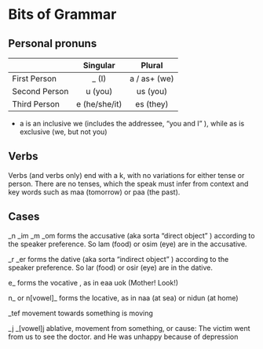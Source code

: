 # Bits of Grammar

## Personal pronuns

|       | Singular	| Plural |
|-------|:---------:|:------:|
| First Person | 	_ (I)	| a / as+ (we) |
| Second Person	| u (you) |	us (you) |
| Third Person	| e (he/she/it) |	es (they) |

+ a is an inclusive we (includes the addressee, “you and I” ), while as is exclusive (we, but not you)

## Verbs

Verbs (and verbs only) end with a k, with no variations for either tense or person. There are no tenses, which the speak must infer from context and key words such as maa (tomorrow) or paa (the past).

## Cases

_n _im  _m  _om forms the accusative (aka sorta “direct object” ) according to the speaker preference. So lam (food) or osim (eye) are in the accusative.

_r _er forms the dative (aka sorta “indirect object” ) according to the speaker preference. So lar (food) or osir (eye) are in the dative.

e_ forms the vocative , as in eaa uok (Mother! Look!)

n_ or n[vowel]_ forms the locative, as in naa (at sea) or nidun (at home)

_tef  movement towards something is moving

_j _[vowel]j ablative, movement from something, or cause: The victim went from us to see the doctor. and He was unhappy because of depression
